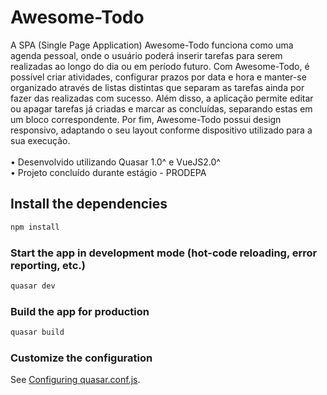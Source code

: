 # Awesome-Todo

A SPA (Single Page Application) Awesome-Todo funciona como uma agenda pessoal, onde o usuário poderá inserir tarefas para serem realizadas ao longo do dia ou em período futuro. Com Awesome-Todo, é possível criar atividades, configurar prazos por data e hora e manter-se organizado através de listas distintas que separam as tarefas ainda por fazer das realizadas com sucesso. Além disso, a aplicação permite editar ou apagar tarefas já criadas e marcar as concluídas, separando estas em um bloco correspondente. Por fim, Awesome-Todo possui design responsivo, adaptando o seu layout conforme dispositivo utilizado para a sua execução.
\
\
• Desenvolvido utilizando Quasar 1.0^ e VueJS2.0^\
• Projeto concluído durante estágio - PRODEPA

## Install the dependencies
```bash
npm install
```

### Start the app in development mode (hot-code reloading, error reporting, etc.)
```bash
quasar dev
```

### Build the app for production
```bash
quasar build
```

### Customize the configuration
See [Configuring quasar.conf.js](https://v1.quasar.dev/quasar-cli/quasar-conf-js).

